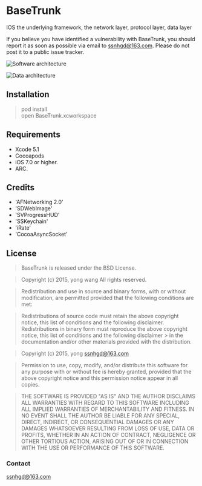 # BaseTrunk
IOS the underlying framework, the network layer, protocol layer, data layer

If you believe you have identified a vulnerability with BaseTrunk, you should report it as soon as possible via email to ssnhgd@163.com. Please do not post it to a public issue tracker.



![Software architecture](https://github.com/ssnhitfkgd/BaseTrunk/blob/master/B3B9BE15-0BB4-4DFC-8F01-0C17E914BD20.jpg "Software architecture")



![Data architecture](https://github.com/ssnhitfkgd/BaseTrunk/blob/master/6FB318C8-ACD1-4B5B-ACC1-4C99083CF5BF.jpg "Data architecture")


## Installation

> pod install<br />
> open BaseTrunk.xcworkspace


## Requirements

* Xcode 5.1<br />
* Cocoapods<br />
* iOS 7.0 or higher.
* ARC.

## Credits
 * 'AFNetworking 2.0'<br />
 * 'SDWebImage'<br />
 * 'SVProgressHUD'<br />
 * 'SSKeychain'<br />
 * 'iRate'<br />
 * 'CocoaAsyncSocket'<br />

## License

> BaseTrunk is released under the BSD License.

> Copyright (c) 2015, yong wang All rights reserved.

> Redistribution and use in source and binary forms, with or without modification, are permitted provided that the following conditions are met:

> Redistributions of source code must retain the above copyright notice, this list of conditions and the following disclaimer.
> Redistributions in binary form must reproduce the above copyright notice, this list of conditions and the following disclaimer > in the documentation and/or other materials provided with the distribution.

> Copyright (c) 2015, yong <ssnhgd@163.com>

> Permission to use, copy, modify, and/or distribute this software for any
> purpose with or without fee is hereby granted, provided that the above
> copyright notice and this permission notice appear in all copies.

> THE SOFTWARE IS PROVIDED "AS IS" AND THE AUTHOR DISCLAIMS ALL WARRANTIES
> WITH REGARD TO THIS SOFTWARE INCLUDING ALL IMPLIED WARRANTIES OF
> MERCHANTABILITY AND FITNESS. IN NO EVENT SHALL THE AUTHOR BE LIABLE FOR
> ANY SPECIAL, DIRECT, INDIRECT, OR CONSEQUENTIAL DAMAGES OR ANY DAMAGES
> WHATSOEVER RESULTING FROM LOSS OF USE, DATA OR PROFITS, WHETHER IN AN
> ACTION OF CONTRACT, NEGLIGENCE OR OTHER TORTIOUS ACTION, ARISING OUT OF
> OR IN CONNECTION WITH THE USE OR PERFORMANCE OF THIS SOFTWARE.


### Contact
ssnhgd@163.com
